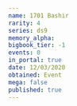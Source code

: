 ```yaml
---
name: 1701 Bashir
rarity: 4
series: ds9
memory_alpha:
bigbook_tier: -1
events: 0
in_portal: true
date: 12/03/2020
obtained: Event
mega: false
published: true
---
```



